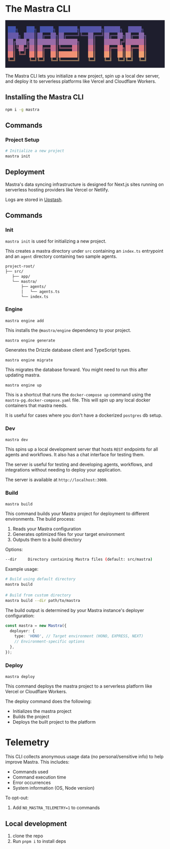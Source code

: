 # The Mastra CLI

![Mastra Cli](https://github.com/mastra-ai/mastra/blob/main/packages/cli/mastra-cli.png)

The Mastra CLI lets you initialize a new project, spin up a local dev server, and deploy it to serverless platforms like Vercel and Cloudflare Workers.

## Installing the Mastra CLI

```bash copy
npm i -g mastra
```

## Commands

### Project Setup

```bash
# Initialize a new project
mastra init
```

## Deployment

Mastra's data syncing infrastructure is designed for Next.js sites running on serverless hosting providers like Vercel or Netlify.

Logs are stored in [Upstash](https://upstash.com/).

## Commands

### Init

`mastra init` is used for initializing a new project.

This creates a mastra directory under `src` containing an `index.ts` entrypoint and an `agent` directory containing two sample agents.

```text
project-root/
├── src/
   ├── app/
   └── mastra/
       ├── agents/
       │   └── agents.ts
       └── index.ts
```

### Engine

`mastra engine add`

This installs the `@mastra/engine` dependency to your project.

`mastra engine generate`

Generates the Drizzle database client and TypeScript types.

`mastra engine migrate`

This migrates the database forward. You might need to run this after updating mastra.

`mastra engine up`

This is a shortcut that runs the `docker-compose up` command using the `mastra-pg.docker-compose.yaml` file. This will spin up any local docker containers that mastra needs.

It is useful for cases where you don't have a dockerized `postgres` db setup.

### Dev

`mastra dev`

This spins up a local development server that hosts `REST` endpoints for all agents and workflows. It also has a chat interface for testing them.

The server is useful for testing and developing agents, workflows, and integrations without needing to deploy your application.

The server is available at `http://localhost:3000`.

### Build

`mastra build`

This command builds your Mastra project for deployment to different environments. The build process:

1. Reads your Mastra configuration
2. Generates optimized files for your target environment
3. Outputs them to a build directory

Options:

```bash
--dir     Directory containing Mastra files (default: src/mastra)
```

Example usage:

```bash
# Build using default directory
mastra build

# Build from custom directory
mastra build --dir path/to/mastra
```

The build output is determined by your Mastra instance's deployer configuration:

```typescript
const mastra = new Mastra({
  deployer: {
    type: 'HONO', // Target environment (HONO, EXPRESS, NEXT)
    // Environment-specific options
  },
});
```

### Deploy

`mastra deploy`

This command deploys the mastra project to a serverless platform like Vercel or Cloudflare Workers.

The deploy command does the following:

- Initializes the mastra project
- Builds the project
- Deploys the built project to the platform

# Telemetry

This CLI collects anonymous usage data (no personal/sensitive info) to help improve Mastra. This includes:

- Commands used
- Command execution time
- Error occurrences
- System information (OS, Node version)

To opt-out:

1. Add `NO_MASTRA_TELEMETRY=1` to commands

## Local development

1. clone the repo
2. Run `pnpm i` to install deps
